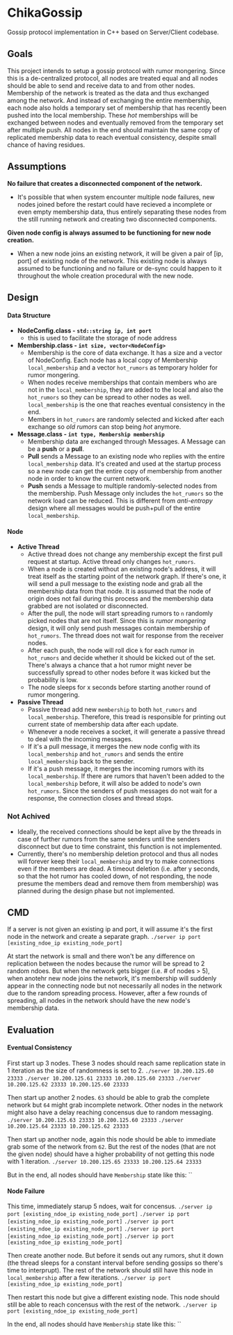 # ChikaGossip
Gossip protocol implementation in C++ based on Server/Client codebase.

## Goals
This project intends to setup a gossip protocol with rumor mongering. Since this is a de-centralized protocol, all nodes are treated equal and all nodes should be able to send and receive data to and from other nodes. Membership of the network is treated as the data and thus exchanged among the network. And instead of exchanging the entire membership, each node also holds a temporary set of membership that has recently been pushed into the local membership. These *hot* memberships will be exchanged between nodes and eventually removed from the temporary set after multiple push. All nodes in the end should maintain the same copy of replicated membership data to reach eventual consistency, despite small chance of having residues.

## Assumptions

**No failure that creates a disconnected component of the network.**
- It's possible that when system encounter multiple node failures, new nodes joined before the restart could have recieved a incomplete or even empty membership data, thus entirely separating these nodes from the still running network and creating two disconnected components.
  
**Given node config is always assumed to be functioning for new node creation.**
- When a new node joins an existing network, it will be given a pair of [ip, port] of existing node of the network. This existing node is always assumed to be functioning and no failure or de-sync could happen to it throughout the whole creation procedural with the new node.

## Design

#### Data Structure
- **NodeConfig.class - `std::string ip, int port`**
  - this is used to facilitate the storage of node address
- **Membership.class - `int size, vector<NodeConfig>`**
  - Membership is the core of data exchange. It has a size and a vector of NodeConfig. Each node has a local copy of Membership `local_membership` and a vector `hot_rumors` as temporary holder for rumor mongering.
  - When nodes receive memberships that contain members who are not in the `local_membership`, they are added to the local and also the `hot_rumors` so they can be spread to other nodes as well. `local_membership` is the one that reaches eventual consistency in the end.
  - Members in `hot_rumors` are randomly selected and kicked after each exchange so *old rumors* can stop being *hot* anymore.
- **Message.class - `int type, Membership membership`**
  - Membership data are exchanged through Messages. A Message can be a **push** or a **pull**.
  - **Pull** sends a Message to an existing node who replies with the entire `local_membership` data. It's created and used at the startup process so a new node can get the entire copy of membership from another node in order to know the current network.
  - **Push** sends a Message to multiple randomly-selected nodes from the membership. Push Message only includes the `hot_rumors` so the network load can be reduced. This is different from *anti-entropy* design where all messages would be push+pull of the entire `local_membership`.

#### Node
- **Active Thread**
  - Active thread does not change any membership except the first pull request at startup. Active thread only changes `hot_rumors`.
  - When a node is created without an existing node's address, it will treat itself as the starting point of the network graph. If there's one, it will send a pull message to the existing node and grab all the membership data from that node. It is assumed that the node of origin does not fail during this process and the membership data grabbed are not isolated or disconnected.
  - After the pull, the node will start spreading rumors to `n` randomly picked nodes that are not itself. Since this is *rumor mongering* design, it will only send push messages contain membership of `hot_rumors`. The thread does not wait for response from the receiver nodes.
  - After each push, the node will roll dice `k` for each rumor in `hot_rumors` and decide whether it should be kicked out of the set. There's always a chance that a hot rumor might never be successfully spread to other nodes before it was kicked but the probability is low.
  - The node sleeps for x seconds before starting another round of rumor mongering.
- **Passive Thread**
  - Passive thread add new `membership` to both `hot_rumors` and `local_membership`. Therefore, this tread is responsible for printing out current state of membership data after each update.
  - Whenever a node receives a socket, it will generate a passive thread to deal with the incoming messages. 
  - If it's a pull message, it merges the new node config with its `local_membership` and `hot_rumors` and sends the entire `local_membership` back to the sender.
  - If it's a push message, it merges the incoming rumors with its `local_membership`. If there are rumors that haven't been added to the `local_membership` before, it will also be added to node's own `hot_rumors`. Since the senders of push messages do not wait for a response, the connection closes and thread stops.

### Not Achived
  - Ideally, the received connections should be kept alive by the threads in case of further rumors from the same senders until the senders disconnect but due to time constraint, this function is not implemented.
  - Currently, there's no membership deletion protocol and thus all nodes will forever keep their `local_membership` and try to make connections even if the members are dead. A timeout deletion (i.e. after y seconds, so that the hot rumor has cooled down, of not responding, the node presume the members dead and remove them from membership) was planned during the design phase but not implemented.

## CMD
If a server is not given an existing ip and port, it will assume it's the first node in the network and create a separate graph.
`./server ip port [existing_ndoe_ip existing_node_port]`

At start the network is small and there won't be any difference on replication between the nodes because the rumor will be spread to 2 random ndoes. But when the network gets bigger (i.e. # of nodes > 5), when anotehr new node joins the network, it's membership will suddenly appear in the connecting node but not necessarily all nodes in the network due to the random spreading process. However, after a few rounds of spreading, all nodes in the network should have the new node's membership data.

## Evaluation
#### Eventual Consistency
First start up 3 nodes. These 3 nodes should reach same replication state in 1 iteration as the size of randomness is set to 2.
`./server 10.200.125.60 23333`
`./server 10.200.125.61 23333 10.200.125.60 23333`
`./server 10.200.125.62 23333 10.200.125.60 23333`

Then start up another 2 nodes. `63` should be able to grab the complete network but `64` might grab incomplete network. Other nodes in the network might also have a delay reaching concensus due to random messaging.
`./server 10.200.125.63 23333 10.200.125.60 23333`
`./server 10.200.125.64 23333 10.200.125.62 23333`

Then start up another node, again this node should be able to immediate grab some of the network from `62`. But the rest of the nodes (that are not the given node) should have a higher probability of not getting this node with 1 iteration.
`./server 10.200.125.65 23333 10.200.125.64 23333`

But in the end, all nodes should have `Membership` state like this:
``

#### Node Failure
This time, immediately starup 5 ndoes, wait for concensus.
`./server ip port [existing_ndoe_ip existing_node_port]`
`./server ip port [existing_ndoe_ip existing_node_port]`
`./server ip port [existing_ndoe_ip existing_node_port]`
`./server ip port [existing_ndoe_ip existing_node_port]`
`./server ip port [existing_ndoe_ip existing_node_port]`

Then create another node. But before it sends out any rumors, shut it down (the thread sleeps for a constant interval before sending gossips so there's time to interprupt). The rest of the network should still have this node in `local_membership` after a few iterations.
`./server ip port [existing_ndoe_ip existing_node_port]`

Then restart this node but give a different existing node. This node should still be able to reach concensus with the rest of the network.
`./server ip port [existing_ndoe_ip existing_node_port]`

In the end, all nodes should have `Membership` state like this:
``